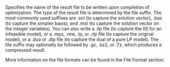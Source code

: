 Specifies the name of the result file to be written upon completion of optimization. The type of the result file is
determined by the file suffix. The most commonly used suffixes are .sol (to capture the solution vector), .bas (to
capture the simplex basis), and .mst (to capture the solution vector on the integer variables). You can also write a
.ilp file (to capture the IIS for an infeasible model), or a .mps, .rew, .lp, or .rlp file (to capture the original
model), or a .dua or .dlp file (to capture the dual of a pure LP model). The file suffix may optionally be followed by
.gz, .bz2, or .7z, which produces a compressed result.

More information on the file formats can be found in the File Format section.